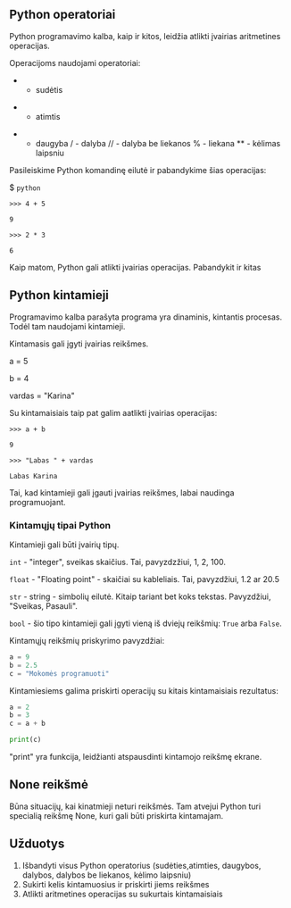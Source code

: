 ## Python operatoriai

Python programavimo kalba, kaip ir kitos, leidžia atlikti įvairias aritmetines operacijas. 

Operacijoms naudojami operatoriai:

+ - sudėtis
- - atimtis
* - daugyba
/ - dalyba
// - dalyba be liekanos 
% - liekana
** - kėlimas laipsniu

Pasileiskime Python komandinę eilutė ir pabandykime šias operacijas:

$ `python`

`>>> 4 + 5`

`9`

`>>> 2 * 3` 

`6`

Kaip matom, Python gali atlikti įvairias operacijas. Pabandykit ir kitas




## Python kintamieji

Programavimo kalba parašyta programa yra dinaminis, kintantis procesas. Todėl tam naudojami kintamieji. 

Kintamasis gali įgyti įvairias reikšmes. 

a = 5

b = 4

vardas = "Karina"

Su kintamaisiais taip pat galim aatlikti įvairias operacijas:

`>>> a + b`

`9`

`>>> "Labas " + vardas`

`Labas Karina`

Tai, kad kintamieji gali įgauti įvairias reikšmes, labai naudinga programuojant. 

### Kintamųjų tipai Python

Kintamieji gali būti įvairių tipų.

`int` - "integer", sveikas skaičius. Tai, pavyzdzžiui, 1, 2, 100.

`float` - "Floating point" - skaičiai su kableliais. Tai, pavyzdžiui, 1.2 ar 20.5

`str` - string - simbolių eilutė. Kitaip tariant bet koks tekstas. Pavyzdžiui, "Sveikas, Pasauli". 

`bool` - šio tipo kintamieji gali įgyti vieną iš dviejų reikšmių: `True` arba `False`. 

Kintamųjų reikšmių priskyrimo pavyzdžiai:

```python
a = 9
b = 2.5
c = "Mokomės programuoti"
```

Kintamiesiems galima priskirti operacijų su kitais kintamaisiais rezultatus:

```python
a = 2
b = 3
c = a + b

print(c)
```

"print" yra funkcija, leidžianti atspausdinti kintamojo reikšmę ekrane. 

## None reikšmė
  Būna situacijų, kai kinatmieji neturi reikšmės. Tam atvejui Python turi specialią reikšmę None, kuri gali būti priskirta kintamajam. 

## Užduotys

1. Išbandyti visus Python operatorius (sudėties,atimties, daugybos, dalybos, dalybos be liekanos, kėlimo laipsniu)
2. Sukirti kelis kintamuosius ir priskirti jiems reikšmes
3. Atlikti aritmetines operacijas su sukurtais kintamaisiais





